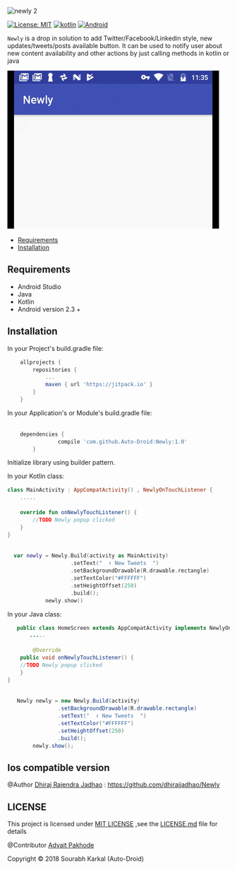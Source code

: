 ![newly 2](https://cloud.githubusercontent.com/assets/2684979/20462091/9357647c-af38-11e6-992f-07b9c263bb59.png)

<a href="https://raw.githubusercontent.com/xmartlabs/Eureka/master/LICENSE"><img src="http://img.shields.io/badge/license-MIT-blue.svg?style=flat" alt="License: MIT" /></a>
<a href="http://kotlinlang.org/"><img src="https://img.shields.io/badge/kotlin-compatable-brightgreen.svg?style=flat" alt="kotlin" /></a>
<a href="https://www.android.com"><img src="https://img.shields.io/badge/Android-v0.2-brightgreen.svg?style=flat" alt="Android" /></a>


`Newly` is a drop in solution to add Twitter/Facebook/Linkedin style, new updates/tweets/posts available button. It can be used to notify user about new content availability and other actions by just calling methods in kotlin or java


![ezgif com-resize](https://raw.githubusercontent.com/Auto-Droid/Newly/master/newly_gif.gif)

- [Requirements](#requirements)
- [Installation](#installation)

## Requirements

- Android Studio
- Java 
- Kotlin
- Android version 2.3 +

## Installation

In your Project's build.gradle file:

```gradle
	allprojects {
		repositories {
			...
			maven { url 'https://jitpack.io' }
		}
	}
```

In your Application's or Module's build.gradle file:
```gradle

	dependencies {
		        compile 'com.github.Auto-Droid:Newly:1.0'
		}

```


Initialize library using builder pattern.

In your Kotlin class:
```kotlin
class MainActivity : AppCompatActivity() , NewlyOnTouchListener {
  	.....
       
	override fun onNewlyTouchListener() {
		//TODO Newly popup clicked
	}
}

```

```kotlin

  var newly = Newly.Build(activity as MainActivity)
                    .setText("  ↑ New Tweets  ")
                    .setBackgroundDrawable(R.drawable.rectangle)
                    .setTextColor("#FFFFFF")
                    .setHeightOffset(250)
                    .build();
            newly.show()

```

In your Java class:
```java
   public class HomeScreen extends AppCompatActivity implements NewlyOnTouchListener {
       .....
       
        @Override
    public void onNewlyTouchListener() {
	//TODO Newly popup clicked
    }
}  
```

```java

   Newly newly = new Newly.Build(activity)
                .setBackgroundDrawable(R.drawable.rectangle)
                .setText("  ↑ New Tweets  ")
                .setTextColor("#FFFFFF")
                .setHeightOffset(250)
                .build();
        newly.show();

```

## Ios compatible version
@Author <a href="https://github.com/dhirajjadhao">Dhiraj Rajendra Jadhao</a> : https://github.com/dhirajjadhao/Newly


## LICENSE
This project is licensed under <a href="https://github.com/Auto-Droid/Newly/blob/master/LICENSE">MIT LICENSE</a> ,see the <a href="https://github.com/Auto-Droid/Newly/blob/master/LICENSE">LICENSE.md</a> file for details



@Contributor <a href="https://github.com/advait-android">Advait Pakhode</a>

Copyright © 2018 Sourabh Karkal (Auto-Droid)

